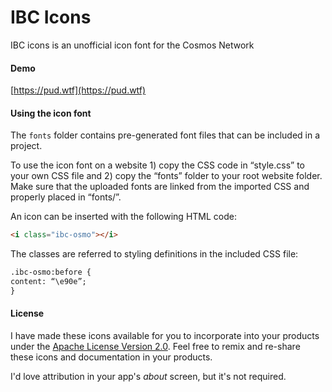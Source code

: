 # IBC Icons
IBC icons is an unofficial icon font for the Cosmos Network

#### Demo

[https://pud.wtf](https://pud.wtf)

#### Using the icon font

The `fonts` folder contains pre-generated font files that can be included in a project.

To use the icon font on a website 1) copy the CSS code in “style.css” to your own CSS file and 2) copy the “fonts” folder to your root website folder. Make sure that the uploaded fonts are linked from the imported CSS and properly placed in “fonts/”.

An icon can be inserted with the following HTML code:

```html
<i class="ibc-osmo"></i>
```

The classes are referred to styling definitions in the included CSS file:

```html
.ibc-osmo:before {
content: “\e90e”;
}
```

#### License

I have made these icons available for you to incorporate into your products under the [Apache License Version 2.0](https://www.apache.org/licenses/LICENSE-2.0.txt). Feel free to remix and re-share these icons and documentation in your products.

I'd love attribution in your app's *about* screen, but it's not required.
